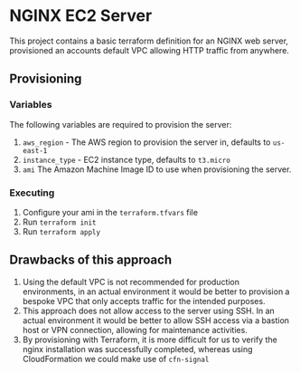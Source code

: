 # NGINX EC2 Server

This project contains a basic terraform definition for an NGINX web server, provisioned an accounts default VPC 
allowing HTTP traffic from anywhere.

## Provisioning

### Variables

The following variables are required to provision the server:

1. `aws_region` - The AWS region to provision the server in, defaults to `us-east-1`
2. `instance_type` - EC2 instance type, defaults to `t3.micro`
3. `ami` The Amazon Machine Image ID to use when provisioning the server.

### Executing

1. Configure your ami in the `terraform.tfvars` file
2. Run `terraform init`
3. Run `terraform apply`

## Drawbacks of this approach

1. Using the default VPC is not recommended for production environments, in an actual environment it would be better to provision a bespoke VPC that only accepts traffic for the intended purposes.
2. This approach does not allow access to the server using SSH. In an actual environment it would be better to allow SSH access via a bastion host or VPN connection, allowing for maintenance activities.
3. By provisioning with Terraform, it is more difficult for us to verify the nginx installation was successfully completed, whereas using CloudFormation we could make use of `cfn-signal`
